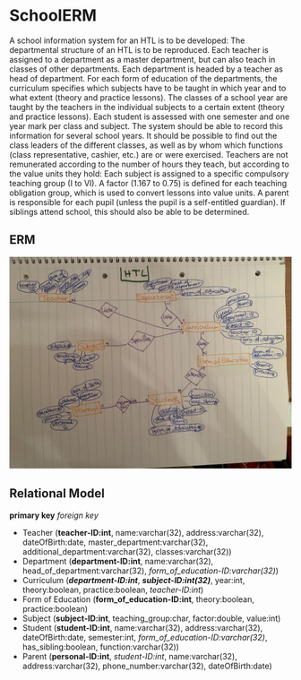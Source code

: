 # SchoolERM
A school information system for an HTL is to be developed:
The departmental structure of an HTL is to be reproduced. Each teacher is assigned to a department as a master department, but can also teach in classes of other departments. Each department is headed by a teacher as head of department.
For each form of education of the departments, the curriculum specifies which subjects have to be taught in which year and to what extent (theory and practice lessons).
The classes of a school year are taught by the teachers in the individual subjects to a certain extent (theory and practice lessons). Each student is assessed with one semester and one year mark per class and subject. The system should be able to record this information for several school years.
It should be possible to find out the class leaders of the different classes, as well as by whom which functions (class representative, cashier, etc.) are or were exercised.
Teachers are not remunerated according to the number of hours they teach, but according to the value units they hold: Each subject is assigned to a specific compulsory teaching group (I to VI). A factor (1.167 to 0.75) is defined for each teaching obligation group, which is used to convert lessons into value units.
A parent is responsible for each pupil (unless the pupil is a self-entitled guardian). If siblings attend school, this should also be able to be determined.

## ERM

![ER-Model](school_erm.jpeg)

## Relational Model
**primary key**
*foreign key*

* Teacher (**teacher-ID:int**, name:varchar(32), address:varchar(32), dateOfBirth:date, master_department:varchar(32), additional_department:varchar(32), classes:varchar(32))
* Department (**department-ID:int**, name:varchar(32), head_of_department:varchar(32), _form_of_education-ID:varchar(32)_)
* Curriculum (**_department-ID:int_**, **_subject-ID:int(32)_**, year:int, theory:boolean, practice:boolean, _teacher-ID:int_)
* Form of Education (**form_of_education-ID:int**, theory:boolean, practice:boolean)
* Subject (**subject-ID:int**, teaching_group:char, factor:double, value:int)
* Student (**student-ID:int**,  name:varchar(32), address:varchar(32), dateOfBirth:date, semester:int, _form_of_education-ID:varchar(32)_, has_sibling:boolean, function:varchar(32))
* Parent (**personal-ID:int**, *student-ID:int*, name:varchar(32), address:varchar(32), phone_number:varchar(32), dateOfBirth:date)